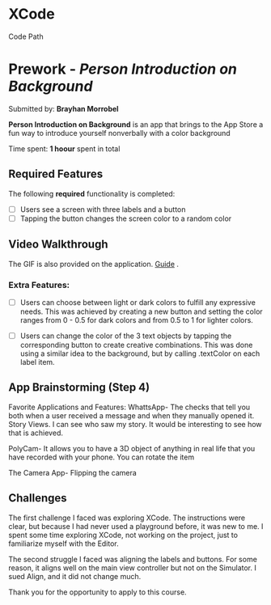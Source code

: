 # XCode
Code Path

# Prework - *Person Introduction on Background*

Submitted by: **Brayhan Morrobel**

**Person Introduction on Background** is an app that brings to the App Store a fun way to introduce yourself nonverbally with a color background

Time spent: **1 hoour** spent in total

## Required Features

The following **required** functionality is completed:

- [ ] Users see a screen with three labels and a button
- [ ] Tapping the button changes the screen color to a random color

## Video Walkthrough
The GIF is also provided on the application. 
[Guide](https://i.imgur.com/ls8gQaX.gif) .

### Extra Features:
- [ ] Users can choose between light or dark colors to fulfill any expressive needs. This was achieved by creating a new button and setting the color
      ranges from 0 - 0.5 for dark colors and from 0.5 to 1 for lighter colors. 
- [ ] Users can change the color of the 3 text objects by tapping the corresponding button to create creative combinations. This was done using a similar idea to the background, but by calling .textColor on each label item.  


## App Brainstorming (Step 4)

Favorite Applications and Features: 
WhattsApp- 
The checks that tell you both when a user received a message and when they manually opened it. 
Story Views. I can see who saw my story. It would be interesting to see how that is achieved. 

PolyCam- 
It allows you to have a 3D object of anything in real life that you have recorded with your phone. You can rotate the item

The Camera App-
Flipping the camera 

## Challenges
The first challenge I faced was exploring XCode. The instructions were clear, but because I had never used a playground before, it was new to me. I spent some time exploring XCode, not working on the project, just to familiarize myself with the Editor.

The second struggle I faced was aligning the labels and buttons. For some reason, it aligns well on the main view controller but not on the Simulator. I sued Align, and it did not change much. 

Thank you for the opportunity to apply to this course. 
